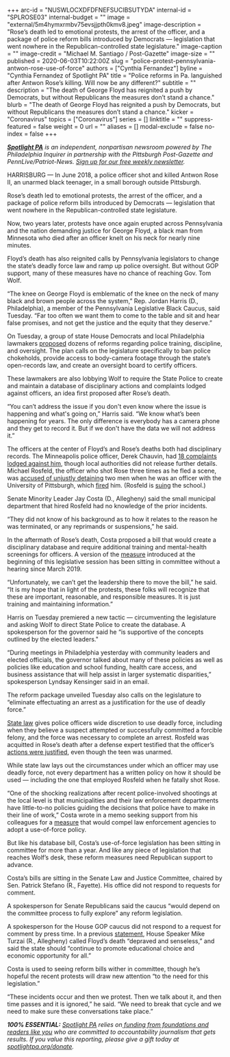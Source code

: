 +++
arc-id = "NUSWLOCXDFDFNEFSUCIBSUTYDA"
internal-id = "SPLROSE03"
internal-budget = ""
image = "external/5m4hymxrmbv75evsjjpth0kmv8.jpeg"
image-description = "Rose’s death led to emotional protests, the arrest of the officer, and a package of police reform bills introduced by Democrats — legislation that went nowhere in the Republican-controlled state legislature."
image-caption = ""
image-credit = "Michael M. Santiago / Post-Gazette"
image-size = ""
published = 2020-06-03T10:22:00Z
slug = "police-protest-pennsylvania-antwon-rose-use-of-force"
authors = ["Cynthia Fernandez"]
byline = "Cynthia Fernandez of Spotlight PA"
title = "Police reforms in Pa. languished after Antwon Rose’s killing. Will now be any different?"
subtitle = ""
description = "The death of George Floyd has reignited a push by Democrats, but without Republicans the measures don’t stand a chance."
blurb = "The death of George Floyd has reignited a push by Democrats, but without Republicans the measures don’t stand a chance."
kicker = "Coronavirus"
topics = ["Coronavirus"]
series = []
linktitle = ""
suppress-featured = false
weight = 0
url = ""
aliases = []
modal-exclude = false
no-index = false
+++

<a href="https://www.spotlightpa.org/"><i><b>Spotlight PA</b></i></a><i> is an independent, nonpartisan newsroom powered by The Philadelphia Inquirer in partnership with the Pittsburgh Post-Gazette and PennLive/Patriot-News. </i><a href="https://www.spotlightpa.org/newsletters"><i>Sign up for our free weekly newsletter</i></a><i>.</i>

HARRISBURG — In June 2018, a police officer shot and killed Antwon Rose II, an unarmed black teenager, in a small borough outside Pittsburgh.

Rose’s death led to emotional protests, the arrest of the officer, and a package of police reform bills introduced by Democrats — legislation that went nowhere in the Republican-controlled state legislature.

Now, two years later, protests have once again erupted across Pennsylvania and the nation demanding justice for George Floyd, a black man from Minnesota who died after an officer knelt on his neck for nearly nine minutes.

Floyd’s death has also reignited calls by Pennsylvania legislators to change the state’s deadly force law and ramp up police oversight. But without GOP support, many of these measures have no chance of reaching Gov. Tom Wolf.

“The knee on George Floyd is emblematic of the knee on the neck of many black and brown people across the system,” Rep. Jordan Harris (D., Philadelphia), a member of the Pennsylvania Legislative Black Caucus, said Tuesday. “Far too often we want them to come to the table and sit and hear false promises, and not get the justice and the equity that they deserve.”

<script src="https://www.spotlightpa.org/embed.js" async></script><div data-spl-embed-version="1" data-spl-src="https://www.spotlightpa.org/embeds/donate/"></div>


On Tuesday, a group of state House Democrats and local Philadelphia lawmakers <a href="https://www.pahouse.com/files/Documents/2020-06-02_031452__Updated%20Police%20Reforms%20(3).pdf">proposed</a> dozens of reforms regarding police training, discipline, and oversight. The plan calls on the legislature specifically to ban police chokeholds, provide access to body-camera footage through the state’s open-records law, and create an oversight board to certify officers.

These lawmakers are also lobbying Wolf to require the State Police to create and maintain a database of disciplinary actions and complaints lodged against officers, an idea first proposed after Rose’s death.

“You can’t address the issue if you don't even know where the issue is happening and what's going on,” Harris said. “We know what’s been happening for years. The only difference is everybody has a camera phone and they get to record it. But if we don't have the data we will not address it.”

The officers at the center of Floyd’s and Rose’s deaths both had disciplinary records. The Minneapolis police officer, Derek Chauvin, had <a href="https://www.cnn.com/2020/05/28/us/minneapolis-officer-complaints-george-floyd/index.html">18 complaints lodged against him</a>, though local authorities did not release further details. Michael Rosfeld, the officer who shot Rose three times as he fled a scene, was <a href="https://www.post-gazette.com/news/crime-courts/2018/07/02/Two-men-filed-lawsuit-against-Pitt-police-officer-who-shot-Antwon-Rose-II-Michael-Rosfeld/stories/201807020087">accused of unjustly detaining</a> two men when he was an officer with the University of Pittsburgh, which <a href="https://triblive.com/local/pittsburgh-allegheny/former-cop-michael-rosfeld-sues-university-of-pittsburgh-over-2018-firing/">fired</a> him. (Rosfeld is <a href="https://www.utimes.pitt.edu/news/ex-pitt-police-officer">suing</a> the school.)

Senate Minority Leader Jay Costa (D., Allegheny) said the small municipal department that hired Rosfeld had no knowledge of the prior incidents.

“They did not know of his background as to how it relates to the reason he was terminated, or any reprimands or suspensions,” he said.

In the aftermath of Rose’s death, Costa proposed a bill that would create a disciplinary database and require additional training and mental-health screenings for officers. A version of the <a href="https://www.legis.state.pa.us//cfdocs/Legis/CSM/showMemoPublic.cfm?chamber=S&SPick=20190&cosponId=27187">measure</a> introduced at the beginning of this legislative session has been sitting in committee without a hearing since March 2019.

“Unfortunately, we can’t get the leadership there to move the bill,” he said. “It is my hope that in light of the protests, these folks will recognize that these are important, reasonable, and responsible measures. It is just training and maintaining information.”

Harris on Tuesday premiered a new tactic — circumventing the legislature and asking Wolf to direct State Police to create the database. A spokesperson for the governor said he “is supportive of the concepts outlined by the elected leaders."

“During meetings in Philadelphia yesterday with community leaders and elected officials, the governor talked about many of these policies as well as policies like education and school funding, health care access, and business assistance that will help assist in larger systematic disparities,” spokesperson Lyndsay Kensinger said in an email.

The reform package unveiled Tuesday also calls on the legislature to “eliminate effectuating an arrest as a justification for the use of deadly force.”

<a href="https://www.legis.state.pa.us/WU01/LI/LI/CT/HTM/18/00.005.008.000..HTM">State law</a> gives police officers wide discretion to use deadly force, including when they believe a suspect attempted or successfully committed a forcible felony, and the force was necessary to complete an arrest. Rosfeld was acquitted in Rose’s death after a defense expert testified that the officer’s <a href="https://www.post-gazette.com/news/crime-courts/2019/03/24/Prosecutors-michael-Rosfeld-police-shooting-east-pittsburgh-antwon-rose-deadly-force-law/stories/201903230073">actions were justified</a>, even though the teen was unarmed.

While state law lays out the circumstances under which an officer may use deadly force, not every department has a written policy on how it should be used — including the one that employed Rosfeld when he fatally shot Rose.

<script src="https://www.spotlightpa.org/embed.js" async></script><div data-spl-embed-version="1" data-spl-src="https://www.spotlightpa.org/embeds/newsletter/"></div>


“One of the shocking realizations after recent police-involved shootings at the local level is that municipalities and their law enforcement departments have little-to-no policies guiding the decisions that police have to make in their line of work,” Costa wrote in a memo seeking support from his colleagues for a <a href="https://www.legis.state.pa.us/cfdocs/billinfo/BillInfo.cfm?syear=2019&sind=0&body=S&type=B&bn=459">measure</a> that would compel law enforcement agencies to adopt a use-of-force policy.

But like his database bill, Costa’s use-of-force legislation has been sitting in committee for more than a year. And like any piece of legislation that reaches Wolf’s desk, these reform measures need Republican support to advance.

Costa’s bills are sitting in the Senate Law and Justice Committee, chaired by Sen. Patrick Stefano (R., Fayette). His office did not respond to requests for comment.

A spokesperson for Senate Republicans said the caucus “would depend on the committee process to fully explore” any reform legislation.

A spokesperson for the House GOP caucus did not respond to a request for comment by press time. In a previous <a href="http://www.pahousegop.com/News/17541/Latest-News/Speaker-Turzai-Americans-Demand-Justice">statement</a>, House Speaker Mike Turzai (R., Allegheny) called Floyd’s death “depraved and senseless,” and said the state should “continue to promote educational choice and economic opportunity for all.”

Costa is used to seeing reform bills wither in committee, though he’s hopeful the recent protests will draw new attention “to the need for this legislation.”

“These incidents occur and then we protest. Then we talk about it, and then time passes and it is ignored,” he said. “We need to break that cycle and we need to make sure these conversations take place.”

<i><b>100% ESSENTIAL:</b></i> <a href="https://www.spotlightpa.org/"><i>Spotlight PA</i></a><i> relies on</i><a href="https://www.spotlightpa.org/support"><i> funding from foundations and readers like you</i></a><i> who are committed to accountability journalism that gets results. If you value this reporting, please give a gift today at </i><a href="https://www.spotlightpa.org/donate"><i>spotlightpa.org/donate</i></a><i>.</i>

